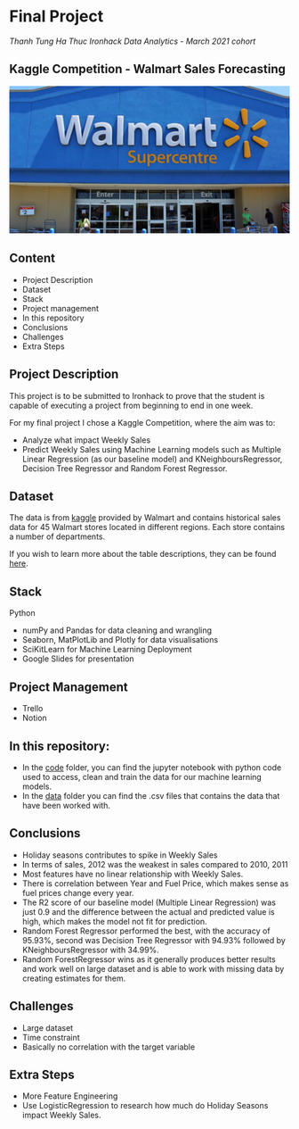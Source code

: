 # Final Project

*Thanh Tung Ha Thuc*
*Ironhack Data Analytics - March 2021 cohort*

## Kaggle Competition - Walmart Sales Forecasting
<img src="./images/Walmart.jpg"/>

## Content

- Project Description 
- Dataset
- Stack
- Project management
- In this repository
- Conclusions
- Challenges
- Extra Steps



## Project Description

This project is to be submitted to Ironhack to prove that the student is capable of executing a project from beginning to end 
in one week.

For my final project I chose a Kaggle Competition, where the aim was to:
  - Analyze what impact Weekly Sales
  - Predict Weekly Sales using Machine Learning models such as Multiple Linear Regression (as our baseline model) and KNeighboursRegressor, Decision Tree Regressor and Random Forest Regressor.


## Dataset

The data is from [kaggle](https://www.kaggle.com/c/walmart-recruiting-store-sales-forecasting/data) provided by Walmart and contains historical sales data for 45 Walmart stores located in different regions. Each store contains a number of departments. 

If you wish to learn more about the table descriptions, they can be found [here](https://www.kaggle.com/c/walmart-recruiting-store-sales-forecasting/data).

## Stack
Python
 - numPy and Pandas for data cleaning and wrangling
 - Seaborn, MatPlotLib and Plotly for data visualisations
 - SciKitLearn for Machine Learning Deployment
 - Google Slides for presentation

## Project Management
- Trello
- Notion

## In this repository:

- In the [code](https://github.com/tonyhathuc/project-week-9-final-project/tree/master/code) folder, you can find the jupyter notebook with python code used to access, clean and train the data for our machine learning models.
- In the [data](https://github.com/tonyhathuc/project-week-9-final-project/tree/master/data) folder you can find the .csv files that contains the data that have been worked with.

## Conclusions
- Holiday seasons contributes to spike in Weekly Sales
- In terms of sales, 2012 was the weakest in sales compared to 2010, 2011
- Most features have no linear relationship with Weekly Sales.
- There is correlation between Year and Fuel Price, which makes sense as fuel prices change every year.
- The R2 score of our baseline model (Multiple Linear Regression) was just 0.9 and the difference between the actual and predicted value is high, which makes the model not fit for prediction.
- Random Forest Regressor performed the best, with the accuracy of 95.93%, second was Decision Tree Regressor with 94.93% followed by KNeighboursRegressor with 34.99%. 
- Random ForestRegressor wins as it generally produces better results and work well on large dataset and is able to work with missing data by creating estimates for them.

## Challenges
- Large dataset
- Time constraint
- Basically no correlation with the target variable

## Extra Steps
- More Feature Engineering
- Use LogisticRegression to research how much do Holiday Seasons impact Weekly Sales.
